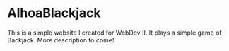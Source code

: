 # AlhoaBlackjack

This is a simple website I created for WebDev II. It plays a simple game of Backjack.
More description to come!
